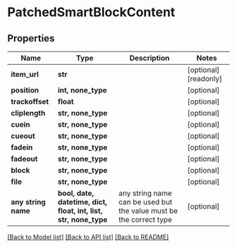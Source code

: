 # PatchedSmartBlockContent


## Properties
Name | Type | Description | Notes
------------ | ------------- | ------------- | -------------
**item_url** | **str** |  | [optional] [readonly] 
**position** | **int, none_type** |  | [optional] 
**trackoffset** | **float** |  | [optional] 
**cliplength** | **str, none_type** |  | [optional] 
**cuein** | **str, none_type** |  | [optional] 
**cueout** | **str, none_type** |  | [optional] 
**fadein** | **str, none_type** |  | [optional] 
**fadeout** | **str, none_type** |  | [optional] 
**block** | **str, none_type** |  | [optional] 
**file** | **str, none_type** |  | [optional] 
**any string name** | **bool, date, datetime, dict, float, int, list, str, none_type** | any string name can be used but the value must be the correct type | [optional]

[[Back to Model list]](../README.md#documentation-for-models) [[Back to API list]](../README.md#documentation-for-api-endpoints) [[Back to README]](../README.md)


